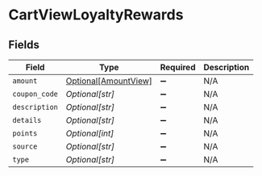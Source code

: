 # CartViewLoyaltyRewards


## Fields

| Field                                                     | Type                                                      | Required                                                  | Description                                               |
| --------------------------------------------------------- | --------------------------------------------------------- | --------------------------------------------------------- | --------------------------------------------------------- |
| `amount`                                                  | [Optional[AmountView]](../../models/shared/amountview.md) | :heavy_minus_sign:                                        | N/A                                                       |
| `coupon_code`                                             | *Optional[str]*                                           | :heavy_minus_sign:                                        | N/A                                                       |
| `description`                                             | *Optional[str]*                                           | :heavy_minus_sign:                                        | N/A                                                       |
| `details`                                                 | *Optional[str]*                                           | :heavy_minus_sign:                                        | N/A                                                       |
| `points`                                                  | *Optional[int]*                                           | :heavy_minus_sign:                                        | N/A                                                       |
| `source`                                                  | *Optional[str]*                                           | :heavy_minus_sign:                                        | N/A                                                       |
| `type`                                                    | *Optional[str]*                                           | :heavy_minus_sign:                                        | N/A                                                       |
